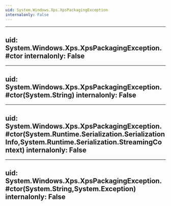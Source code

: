 ```yaml
---
uid: System.Windows.Xps.XpsPackagingException
internalonly: False
---
```


---
uid: System.Windows.Xps.XpsPackagingException.#ctor
internalonly: False
---

---
uid: System.Windows.Xps.XpsPackagingException.#ctor(System.String)
internalonly: False
---

---
uid: System.Windows.Xps.XpsPackagingException.#ctor(System.Runtime.Serialization.SerializationInfo,System.Runtime.Serialization.StreamingContext)
internalonly: False
---

---
uid: System.Windows.Xps.XpsPackagingException.#ctor(System.String,System.Exception)
internalonly: False
---
